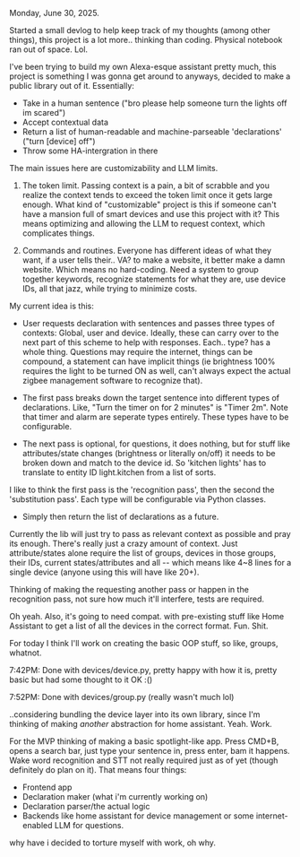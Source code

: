 Monday, June 30, 2025.

Started a small devlog to help keep track of my thoughts (among other things), this project is a lot more.. thinking than coding. Physical notebook ran out of space. Lol.

I've been trying to build my own Alexa-esque assistant pretty much, this project is something I was gonna get around to anyways, decided to make a public library out of it. Essentially:

- Take in a human sentence ("bro please help someone turn the lights off im scared")
- Accept contextual data
- Return a list of human-readable and machine-parseable 'declarations' ("turn \[device\] off")
- Throw some HA-intergration in there


The main issues here are customizability and LLM limits.
1. The token limit. Passing context is a pain, a bit of scrabble and you realize the context tends to exceed the token limit once it gets large enough. What kind of "customizable" project is this if someone can't have a mansion full of smart devices and use this project with it? This means optimizing and allowing the LLM to request context, which complicates things.

2. Commands and routines. Everyone has different ideas of what they want, if a user tells their.. VA? to make a website, it better make a damn website. Which means no hard-coding. Need a system to group together keywords, recognize statements for what they are, use device IDs, all that jazz, while trying to minimize costs.

My current idea is this:
- User requests declaration with sentences and passes three types of contexts: Global, user and device. Ideally, these can carry over to the next part of this scheme to help with responses. Each.. type? has a whole thing. Questions may require the internet, things can be compound, a statement can have implicit things (ie brightness 100% requires the light to be turned ON as well, can't always expect the actual zigbee management software to recognize that).

- The first pass breaks down the target sentence into different types of declarations. Like, "Turn the timer on for 2 minutes" is "Timer 2m". Note that timer and alarm are seperate types entirely. These types have to be configurable.

- The next pass is optional, for questions, it does nothing, but for stuff like attributes/state changes (brightness or literally on/off) it needs to be broken down and match to the device id. So 'kitchen lights' has to translate to entity ID light.kitchen from a list of sorts. 

I like to think the first pass is the 'recognition pass', then the second the 'substitution pass'. Each type will be configurable via Python classes.

- Simply then return the list of declarations as a future. 


Currently the lib will just try to pass as relevant context as possible and pray its enough. There's really just a crazy amount of context. Just attribute/states alone require the list of groups, devices in those groups, their IDs, current states/attributes and all -- which means like 4~8 lines for a single device (anyone using this will have like 20+). 

Thinking of making the requesting another pass or happen in the recognition pass, not sure how much it'll interfere, tests are required. 

Oh yeah. Also, it's going to need compat. with pre-existing stuff like Home Assistant to get a list of all the devices in the correct format. Fun. Shit.

For today I think I'll work on creating the basic OOP stuff, so like, groups, whatnot.


7:42PM: Done with devices/device.py, pretty happy with how it is, pretty basic but had some thought to it OK :()

7:52PM: Done with devices/group.py (really wasn't much lol)


..considering bundling the device layer into its own library, since I'm thinking of making *another* abstraction for home assistant. Yeah. Work.


For the MVP thinking of making a basic spotlight-like app. Press CMD+B, opens a search bar, just type your sentence in, press enter, bam it happens. Wake word recognition and STT not really required just as of yet (though definitely do plan on it). That means four things:
- Frontend app
- Declaration maker (what i'm currently working on)
- Declaration parser/the actual logic
- Backends like home assistant for device management or some internet-enabled LLM for questions.

why have i decided to torture myself with work, oh why.

